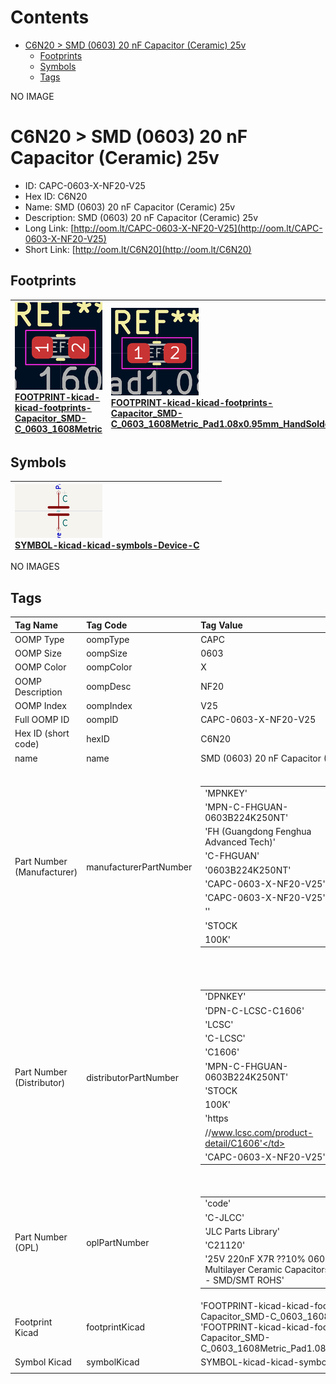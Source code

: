 



Contents
========

* [C6N20 > SMD (0603) 20 nF Capacitor (Ceramic) 25v](#c6n20--smd-0603-20-nf-capacitor-ceramic-25v)
	* [Footprints](#footprints)
	* [Symbols](#symbols)
	* [Tags](#tags)
  
NO IMAGE  
# C6N20 > SMD (0603) 20 nF Capacitor (Ceramic) 25v

- ID: CAPC-0603-X-NF20-V25
- Hex ID: C6N20
- Name: SMD (0603) 20 nF Capacitor (Ceramic) 25v
- Description: SMD (0603) 20 nF Capacitor (Ceramic) 25v
- Long Link: [http://oom.lt/CAPC-0603-X-NF20-V25](http://oom.lt/CAPC-0603-X-NF20-V25)
- Short Link: [http://oom.lt/C6N20](http://oom.lt/C6N20)

## Footprints
  

|[![](https://raw.githubusercontent.com/oomlout/oomlout_OOMP_eda_V2/main/FOOTPRINT/kicad/kicad-footprints/Capacitor_SMD/C_0603_1608Metric/image_140.png)<br>FOOTPRINT-kicad-kicad-footprints-Capacitor_SMD-C_0603_1608Metric](https://github.com/oomlout/oomlout_OOMP_eda_V2/tree/main/FOOTPRINT/kicad/kicad-footprints/Capacitor_SMD/C_0603_1608Metric/)|[![](https://raw.githubusercontent.com/oomlout/oomlout_OOMP_eda_V2/main/FOOTPRINT/kicad/kicad-footprints/Capacitor_SMD/C_0603_1608Metric_Pad1.08x0.95mm_HandSolder/image_140.png)<br>FOOTPRINT-kicad-kicad-footprints-Capacitor_SMD-C_0603_1608Metric_Pad1.08x0.95mm_HandSolder](https://github.com/oomlout/oomlout_OOMP_eda_V2/tree/main/FOOTPRINT/kicad/kicad-footprints/Capacitor_SMD/C_0603_1608Metric_Pad1.08x0.95mm_HandSolder/)||
| :--- | :--- | :--- |

## Symbols
  

|[![](https://raw.githubusercontent.com/oomlout/oomlout_OOMP_eda_V2/main/SYMBOL/kicad/kicad-symbols/Device/C/image_140.png)<br>SYMBOL-kicad-kicad-symbols-Device-C](https://github.com/oomlout/oomlout_OOMP_eda_V2/tree/main/SYMBOL/kicad/kicad-symbols/Device/C/)|||
| :--- | :--- | :--- |
  
NO IMAGES  
## Tags
  

|Tag Name|Tag Code|Tag Value|
| :--- | :--- | :--- |
|OOMP Type|oompType|CAPC|
|OOMP Size|oompSize|0603|
|OOMP Color|oompColor|X|
|OOMP Description|oompDesc|NF20|
|OOMP Index|oompIndex|V25|
|Full OOMP ID|oompID|CAPC-0603-X-NF20-V25|
|Hex ID (short code)|hexID|C6N20|
|name|name|SMD (0603) 20 nF Capacitor (Ceramic) 25v|
|Part Number (Manufacturer)|manufacturerPartNumber|<table><tr><td>'MPNKEY'</td></tr><tr><td> 'MPN-C-FHGUAN-0603B224K250NT'</td><td> 'MANUFACTURER'</td></tr><tr><td> 'FH (Guangdong Fenghua Advanced Tech)'</td><td> 'MANUCODE'</td></tr><tr><td> 'C-FHGUAN'</td><td> 'MPN'</td></tr><tr><td> '0603B224K250NT'</td><td> 'OOMPIDPARTIAL'</td></tr><tr><td> 'CAPC-0603-X-NF20-V25'</td><td> 'OOMPID'</td></tr><tr><td> 'CAPC-0603-X-NF20-V25'</td><td> 'LINK'</td></tr><tr><td> ''</td><td> 'tags'</td></tr><tr><td> 'STOCK</td></tr><tr><td>100K'</td></tr></table></td><td> <table><tr><td>'MPNKEY'</td></tr><tr><td> 'MPN-C-SAMSUN-CL10B224KA8NNNC'</td><td> 'MANUFACTURER'</td></tr><tr><td> 'Samsung Electro-Mechanics'</td><td> 'MANUCODE'</td></tr><tr><td> 'C-SAMSUN'</td><td> 'MPN'</td></tr><tr><td> 'CL10B224KA8NNNC'</td><td> 'OOMPIDPARTIAL'</td></tr><tr><td> 'CAPC-0603-X-NF20-V25'</td><td> 'OOMPID'</td></tr><tr><td> 'CAPC-0603-X-NF20-V25'</td><td> 'LINK'</td></tr><tr><td> ''</td><td> 'tags'</td></tr><tr><td> 'STOCK</td></tr><tr><td>100K'</td></tr></table></td><td> <table><tr><td>'MPNKEY'</td></tr><tr><td> 'MPN-C-MURATA-GRM188R71E224KA88D'</td><td> 'MANUFACTURER'</td></tr><tr><td> 'Murata Electronics'</td><td> 'MANUCODE'</td></tr><tr><td> 'C-MURATA'</td><td> 'MPN'</td></tr><tr><td> 'GRM188R71E224KA88D'</td><td> 'OOMPIDPARTIAL'</td></tr><tr><td> 'CAPC-0603-X-NF20-V25'</td><td> 'OOMPID'</td></tr><tr><td> 'CAPC-0603-X-NF20-V25'</td><td> 'LINK'</td></tr><tr><td> ''</td><td> 'tags'</td></tr><tr><td> 'STOCK</td></tr><tr><td>1K'</td></tr></table></td><td> <table><tr><td>'MPNKEY'</td></tr><tr><td> 'MPN-C-YAGEO-CC0603KRX7R8BB224'</td><td> 'MANUFACTURER'</td></tr><tr><td> 'YAGEO'</td><td> 'MANUCODE'</td></tr><tr><td> 'C-YAGEO'</td><td> 'MPN'</td></tr><tr><td> 'CC0603KRX7R8BB224'</td><td> 'OOMPIDPARTIAL'</td></tr><tr><td> 'CAPC-0603-X-NF20-V25'</td><td> 'OOMPID'</td></tr><tr><td> 'CAPC-0603-X-NF20-V25'</td><td> 'LINK'</td></tr><tr><td> ''</td><td> 'tags'</td></tr><tr><td> 'STOCK</td></tr><tr><td>1K'</td></tr></table></td><td> <table><tr><td>'MPNKEY'</td></tr><tr><td> 'MPN-C-YAGEO-CC0603KRX5R8BB224'</td><td> 'MANUFACTURER'</td></tr><tr><td> 'YAGEO'</td><td> 'MANUCODE'</td></tr><tr><td> 'C-YAGEO'</td><td> 'MPN'</td></tr><tr><td> 'CC0603KRX5R8BB224'</td><td> 'OOMPIDPARTIAL'</td></tr><tr><td> 'CAPC-0603-X-NF20-V25'</td><td> 'OOMPID'</td></tr><tr><td> 'CAPC-0603-X-NF20-V25'</td><td> 'LINK'</td></tr><tr><td> ''</td><td> 'tags'</td></tr><tr><td> </td></tr></table></td><td> <table><tr><td>'MPNKEY'</td></tr><tr><td> 'MPN-C-YAGEO-CC0603ZRY5V8BB224'</td><td> 'MANUFACTURER'</td></tr><tr><td> 'YAGEO'</td><td> 'MANUCODE'</td></tr><tr><td> 'C-YAGEO'</td><td> 'MPN'</td></tr><tr><td> 'CC0603ZRY5V8BB224'</td><td> 'OOMPIDPARTIAL'</td></tr><tr><td> 'CAPC-0603-X-NF20-V25'</td><td> 'OOMPID'</td></tr><tr><td> 'CAPC-0603-X-NF20-V25'</td><td> 'LINK'</td></tr><tr><td> ''</td><td> 'tags'</td></tr><tr><td> 'STOCK</td></tr><tr><td>1K'</td></tr></table></td><td> <table><tr><td>'MPNKEY'</td></tr><tr><td> 'MPN-C-SAMSUN-CL10F224ZA8NNNC'</td><td> 'MANUFACTURER'</td></tr><tr><td> 'Samsung Electro-Mechanics'</td><td> 'MANUCODE'</td></tr><tr><td> 'C-SAMSUN'</td><td> 'MPN'</td></tr><tr><td> 'CL10F224ZA8NNNC'</td><td> 'OOMPIDPARTIAL'</td></tr><tr><td> 'CAPC-0603-X-NF20-V25'</td><td> 'OOMPID'</td></tr><tr><td> 'CAPC-0603-X-NF20-V25'</td><td> 'LINK'</td></tr><tr><td> ''</td><td> 'tags'</td></tr><tr><td> 'STOCK</td></tr><tr><td>10K'</td></tr></table></td><td> <table><tr><td>'MPNKEY'</td></tr><tr><td> 'MPN-C-MURATA-GCM188R71E224KA55D'</td><td> 'MANUFACTURER'</td></tr><tr><td> 'Murata Electronics'</td><td> 'MANUCODE'</td></tr><tr><td> 'C-MURATA'</td><td> 'MPN'</td></tr><tr><td> 'GCM188R71E224KA55D'</td><td> 'OOMPIDPARTIAL'</td></tr><tr><td> 'CAPC-0603-X-NF20-V25'</td><td> 'OOMPID'</td></tr><tr><td> 'CAPC-0603-X-NF20-V25'</td><td> 'LINK'</td></tr><tr><td> ''</td><td> 'tags'</td></tr><tr><td> 'STOCK</td></tr><tr><td>1K'</td></tr></table></td><td> <table><tr><td>'MPNKEY'</td></tr><tr><td> 'MPN-C-FHGUAN-0603F224M250NT'</td><td> 'MANUFACTURER'</td></tr><tr><td> 'FH (Guangdong Fenghua Advanced Tech)'</td><td> 'MANUCODE'</td></tr><tr><td> 'C-FHGUAN'</td><td> 'MPN'</td></tr><tr><td> '0603F224M250NT'</td><td> 'OOMPIDPARTIAL'</td></tr><tr><td> 'CAPC-0603-X-NF20-V25'</td><td> 'OOMPID'</td></tr><tr><td> 'CAPC-0603-X-NF20-V25'</td><td> 'LINK'</td></tr><tr><td> ''</td><td> 'tags'</td></tr><tr><td> </td></tr></table></td><td> <table><tr><td>'MPNKEY'</td></tr><tr><td> 'MPN-C-MURATA-GRM188R61E224KA88D'</td><td> 'MANUFACTURER'</td></tr><tr><td> 'Murata Electronics'</td><td> 'MANUCODE'</td></tr><tr><td> 'C-MURATA'</td><td> 'MPN'</td></tr><tr><td> 'GRM188R61E224KA88D'</td><td> 'OOMPIDPARTIAL'</td></tr><tr><td> 'CAPC-0603-X-NF20-V25'</td><td> 'OOMPID'</td></tr><tr><td> 'CAPC-0603-X-NF20-V25'</td><td> 'LINK'</td></tr><tr><td> ''</td><td> 'tags'</td></tr><tr><td> </td></tr></table></td><td> <table><tr><td>'MPNKEY'</td></tr><tr><td> 'MPN-C-TDK-CGA3E1X7R1E224M080AC'</td><td> 'MANUFACTURER'</td></tr><tr><td> 'TDK'</td><td> 'MANUCODE'</td></tr><tr><td> 'C-TDK'</td><td> 'MPN'</td></tr><tr><td> 'CGA3E1X7R1E224M080AC'</td><td> 'OOMPIDPARTIAL'</td></tr><tr><td> 'CAPC-0603-X-NF20-V25'</td><td> 'OOMPID'</td></tr><tr><td> 'CAPC-0603-X-NF20-V25'</td><td> 'LINK'</td></tr><tr><td> ''</td><td> 'tags'</td></tr><tr><td> </td></tr></table></td><td> <table><tr><td>'MPNKEY'</td></tr><tr><td> 'MPN-C-WALSIN-0603B124K250CT'</td><td> 'MANUFACTURER'</td></tr><tr><td> 'Walsin Tech Corp'</td><td> 'MANUCODE'</td></tr><tr><td> 'C-WALSIN'</td><td> 'MPN'</td></tr><tr><td> '0603B124K250CT'</td><td> 'OOMPIDPARTIAL'</td></tr><tr><td> 'CAPC-0603-X-NF20-V25'</td><td> 'OOMPID'</td></tr><tr><td> 'CAPC-0603-X-NF20-V25'</td><td> 'LINK'</td></tr><tr><td> ''</td><td> 'tags'</td></tr><tr><td> </td></tr></table></td><td> <table><tr><td>'MPNKEY'</td></tr><tr><td> 'MPN-C-SAMSUN-CL10A224KA8NNNC'</td><td> 'MANUFACTURER'</td></tr><tr><td> 'Samsung Electro-Mechanics'</td><td> 'MANUCODE'</td></tr><tr><td> 'C-SAMSUN'</td><td> 'MPN'</td></tr><tr><td> 'CL10A224KA8NNNC'</td><td> 'OOMPIDPARTIAL'</td></tr><tr><td> 'CAPC-0603-X-NF20-V25'</td><td> 'OOMPID'</td></tr><tr><td> 'CAPC-0603-X-NF20-V25'</td><td> 'LINK'</td></tr><tr><td> ''</td><td> 'tags'</td></tr><tr><td> 'STOCK</td></tr><tr><td>1K'</td></tr></table></td><td> <table><tr><td>'MPNKEY'</td></tr><tr><td> 'MPN-C-YAGEO-CC0603KRX7R8BB124'</td><td> 'MANUFACTURER'</td></tr><tr><td> 'YAGEO'</td><td> 'MANUCODE'</td></tr><tr><td> 'C-YAGEO'</td><td> 'MPN'</td></tr><tr><td> 'CC0603KRX7R8BB124'</td><td> 'OOMPIDPARTIAL'</td></tr><tr><td> 'CAPC-0603-X-NF20-V25'</td><td> 'OOMPID'</td></tr><tr><td> 'CAPC-0603-X-NF20-V25'</td><td> 'LINK'</td></tr><tr><td> ''</td><td> 'tags'</td></tr><tr><td> 'STOCK</td></tr><tr><td>1K'</td></tr></table></td><td> <table><tr><td>'MPNKEY'</td></tr><tr><td> 'MPN-C-WALSIN-0603B224K250CT'</td><td> 'MANUFACTURER'</td></tr><tr><td> 'Walsin Tech Corp'</td><td> 'MANUCODE'</td></tr><tr><td> 'C-WALSIN'</td><td> 'MPN'</td></tr><tr><td> '0603B224K250CT'</td><td> 'OOMPIDPARTIAL'</td></tr><tr><td> 'CAPC-0603-X-NF20-V25'</td><td> 'OOMPID'</td></tr><tr><td> 'CAPC-0603-X-NF20-V25'</td><td> 'LINK'</td></tr><tr><td> ''</td><td> 'tags'</td></tr><tr><td> 'STOCK</td></tr><tr><td>1K'</td></tr></table></td><td> <table><tr><td>'MPNKEY'</td></tr><tr><td> 'MPN-C-TDK-CGA3E1X7R1E224KT0Y0N'</td><td> 'MANUFACTURER'</td></tr><tr><td> 'TDK'</td><td> 'MANUCODE'</td></tr><tr><td> 'C-TDK'</td><td> 'MPN'</td></tr><tr><td> 'CGA3E1X7R1E224KT0Y0N'</td><td> 'OOMPIDPARTIAL'</td></tr><tr><td> 'CAPC-0603-X-NF20-V25'</td><td> 'OOMPID'</td></tr><tr><td> 'CAPC-0603-X-NF20-V25'</td><td> 'LINK'</td></tr><tr><td> ''</td><td> 'tags'</td></tr><tr><td> </td></tr></table></td><td> <table><tr><td>'MPNKEY'</td></tr><tr><td> 'MPN-C-PSAPRO-FN18X224K250PBG'</td><td> 'MANUFACTURER'</td></tr><tr><td> 'PSA(Prosperity Dielectrics)'</td><td> 'MANUCODE'</td></tr><tr><td> 'C-PSAPRO'</td><td> 'MPN'</td></tr><tr><td> 'FN18X224K250PBG'</td><td> 'OOMPIDPARTIAL'</td></tr><tr><td> 'CAPC-0603-X-NF20-V25'</td><td> 'OOMPID'</td></tr><tr><td> 'CAPC-0603-X-NF20-V25'</td><td> 'LINK'</td></tr><tr><td> ''</td><td> 'tags'</td></tr><tr><td> </td></tr></table></td><td> <table><tr><td>'MPNKEY'</td></tr><tr><td> 'MPN-C-KYOCER-06033D224KAT2A'</td><td> 'MANUFACTURER'</td></tr><tr><td> 'Kyocera AVX'</td><td> 'MANUCODE'</td></tr><tr><td> 'C-KYOCER'</td><td> 'MPN'</td></tr><tr><td> '06033D224KAT2A'</td><td> 'OOMPIDPARTIAL'</td></tr><tr><td> 'CAPC-0603-X-NF20-V25'</td><td> 'OOMPID'</td></tr><tr><td> 'CAPC-0603-X-NF20-V25'</td><td> 'LINK'</td></tr><tr><td> ''</td><td> 'tags'</td></tr><tr><td> </td></tr></table></td><td> <table><tr><td>'MPNKEY'</td></tr><tr><td> 'MPN-C-WALSIN-0603F224Z250CT'</td><td> 'MANUFACTURER'</td></tr><tr><td> 'Walsin Tech Corp'</td><td> 'MANUCODE'</td></tr><tr><td> 'C-WALSIN'</td><td> 'MPN'</td></tr><tr><td> '0603F224Z250CT'</td><td> 'OOMPIDPARTIAL'</td></tr><tr><td> 'CAPC-0603-X-NF20-V25'</td><td> 'OOMPID'</td></tr><tr><td> 'CAPC-0603-X-NF20-V25'</td><td> 'LINK'</td></tr><tr><td> ''</td><td> 'tags'</td></tr><tr><td> 'STOCK</td></tr><tr><td>10K'</td></tr></table></td><td> <table><tr><td>'MPNKEY'</td></tr><tr><td> 'MPN-C-WALSIN-0603X224K250CT'</td><td> 'MANUFACTURER'</td></tr><tr><td> 'Walsin Tech Corp'</td><td> 'MANUCODE'</td></tr><tr><td> 'C-WALSIN'</td><td> 'MPN'</td></tr><tr><td> '0603X224K250CT'</td><td> 'OOMPIDPARTIAL'</td></tr><tr><td> 'CAPC-0603-X-NF20-V25'</td><td> 'OOMPID'</td></tr><tr><td> 'CAPC-0603-X-NF20-V25'</td><td> 'LINK'</td></tr><tr><td> ''</td><td> 'tags'</td></tr><tr><td> </td></tr></table></td><td> <table><tr><td>'MPNKEY'</td></tr><tr><td> 'MPN-C-MURATA-GCJ188R71E224KA12D'</td><td> 'MANUFACTURER'</td></tr><tr><td> 'Murata Electronics'</td><td> 'MANUCODE'</td></tr><tr><td> 'C-MURATA'</td><td> 'MPN'</td></tr><tr><td> 'GCJ188R71E224KA12D'</td><td> 'OOMPIDPARTIAL'</td></tr><tr><td> 'CAPC-0603-X-NF20-V25'</td><td> 'OOMPID'</td></tr><tr><td> 'CAPC-0603-X-NF20-V25'</td><td> 'LINK'</td></tr><tr><td> ''</td><td> 'tags'</td></tr><tr><td> </td></tr></table></td><td> <table><tr><td>'MPNKEY'</td></tr><tr><td> 'MPN-C-TDK-C1608X7R1E224KT000N'</td><td> 'MANUFACTURER'</td></tr><tr><td> 'TDK'</td><td> 'MANUCODE'</td></tr><tr><td> 'C-TDK'</td><td> 'MPN'</td></tr><tr><td> 'C1608X7R1E224KT000N'</td><td> 'OOMPIDPARTIAL'</td></tr><tr><td> 'CAPC-0603-X-NF20-V25'</td><td> 'OOMPID'</td></tr><tr><td> 'CAPC-0603-X-NF20-V25'</td><td> 'LINK'</td></tr><tr><td> ''</td><td> 'tags'</td></tr><tr><td> </td></tr></table></td><td> <table><tr><td>'MPNKEY'</td></tr><tr><td> 'MPN-C-TAIYOY-TMK107B7224KAHT'</td><td> 'MANUFACTURER'</td></tr><tr><td> 'Taiyo Yuden'</td><td> 'MANUCODE'</td></tr><tr><td> 'C-TAIYOY'</td><td> 'MPN'</td></tr><tr><td> 'TMK107B7224KAHT'</td><td> 'OOMPIDPARTIAL'</td></tr><tr><td> 'CAPC-0603-X-NF20-V25'</td><td> 'OOMPID'</td></tr><tr><td> 'CAPC-0603-X-NF20-V25'</td><td> 'LINK'</td></tr><tr><td> ''</td><td> 'tags'</td></tr><tr><td> </td></tr></table></td><td> <table><tr><td>'MPNKEY'</td></tr><tr><td> 'MPN-C-TAIYOY-TMK107BJ224KA-T'</td><td> 'MANUFACTURER'</td></tr><tr><td> 'Taiyo Yuden'</td><td> 'MANUCODE'</td></tr><tr><td> 'C-TAIYOY'</td><td> 'MPN'</td></tr><tr><td> 'TMK107BJ224KA-T'</td><td> 'OOMPIDPARTIAL'</td></tr><tr><td> 'CAPC-0603-X-NF20-V25'</td><td> 'OOMPID'</td></tr><tr><td> 'CAPC-0603-X-NF20-V25'</td><td> 'LINK'</td></tr><tr><td> ''</td><td> 'tags'</td></tr><tr><td> </td></tr></table></td><td> <table><tr><td>'MPNKEY'</td></tr><tr><td> 'MPN-C-MURATA-GRM188B31E224KA87D'</td><td> 'MANUFACTURER'</td></tr><tr><td> 'Murata Electronics'</td><td> 'MANUCODE'</td></tr><tr><td> 'C-MURATA'</td><td> 'MPN'</td></tr><tr><td> 'GRM188B31E224KA87D'</td><td> 'OOMPIDPARTIAL'</td></tr><tr><td> 'CAPC-0603-X-NF20-V25'</td><td> 'OOMPID'</td></tr><tr><td> 'CAPC-0603-X-NF20-V25'</td><td> 'LINK'</td></tr><tr><td> ''</td><td> 'tags'</td></tr><tr><td> </td></tr></table></td><td> <table><tr><td>'MPNKEY'</td></tr><tr><td> 'MPN-C-MURATA-GRM188R11E224KA88D'</td><td> 'MANUFACTURER'</td></tr><tr><td> 'Murata Electronics'</td><td> 'MANUCODE'</td></tr><tr><td> 'C-MURATA'</td><td> 'MPN'</td></tr><tr><td> 'GRM188R11E224KA88D'</td><td> 'OOMPIDPARTIAL'</td></tr><tr><td> 'CAPC-0603-X-NF20-V25'</td><td> 'OOMPID'</td></tr><tr><td> 'CAPC-0603-X-NF20-V25'</td><td> 'LINK'</td></tr><tr><td> ''</td><td> 'tags'</td></tr><tr><td> </td></tr></table></td><td> <table><tr><td>'MPNKEY'</td></tr><tr><td> 'MPN-C-SAMSUN-CL10B224KA8VPNC'</td><td> 'MANUFACTURER'</td></tr><tr><td> 'Samsung Electro-Mechanics'</td><td> 'MANUCODE'</td></tr><tr><td> 'C-SAMSUN'</td><td> 'MPN'</td></tr><tr><td> 'CL10B224KA8VPNC'</td><td> 'OOMPIDPARTIAL'</td></tr><tr><td> 'CAPC-0603-X-NF20-V25'</td><td> 'OOMPID'</td></tr><tr><td> 'CAPC-0603-X-NF20-V25'</td><td> 'LINK'</td></tr><tr><td> ''</td><td> 'tags'</td></tr><tr><td> 'STOCK</td></tr><tr><td>1K'</td></tr></table></td><td> <table><tr><td>'MPNKEY'</td></tr><tr><td> 'MPN-C-YAGEO-CC0603JRX7R8BB224'</td><td> 'MANUFACTURER'</td></tr><tr><td> 'YAGEO'</td><td> 'MANUCODE'</td></tr><tr><td> 'C-YAGEO'</td><td> 'MPN'</td></tr><tr><td> 'CC0603JRX7R8BB224'</td><td> 'OOMPIDPARTIAL'</td></tr><tr><td> 'CAPC-0603-X-NF20-V25'</td><td> 'OOMPID'</td></tr><tr><td> 'CAPC-0603-X-NF20-V25'</td><td> 'LINK'</td></tr><tr><td> ''</td><td> 'tags'</td></tr><tr><td> </td></tr></table></td><td> <table><tr><td>'MPNKEY'</td></tr><tr><td> 'MPN-C-KYOCER-06033C224KAT2A'</td><td> 'MANUFACTURER'</td></tr><tr><td> 'Kyocera AVX'</td><td> 'MANUCODE'</td></tr><tr><td> 'C-KYOCER'</td><td> 'MPN'</td></tr><tr><td> '06033C224KAT2A'</td><td> 'OOMPIDPARTIAL'</td></tr><tr><td> 'CAPC-0603-X-NF20-V25'</td><td> 'OOMPID'</td></tr><tr><td> 'CAPC-0603-X-NF20-V25'</td><td> 'LINK'</td></tr><tr><td> ''</td><td> 'tags'</td></tr><tr><td> </td></tr></table></td><td> <table><tr><td>'MPNKEY'</td></tr><tr><td> 'MPN-C-TDK-C1608X5R1E224KT000N'</td><td> 'MANUFACTURER'</td></tr><tr><td> 'TDK'</td><td> 'MANUCODE'</td></tr><tr><td> 'C-TDK'</td><td> 'MPN'</td></tr><tr><td> 'C1608X5R1E224KT000N'</td><td> 'OOMPIDPARTIAL'</td></tr><tr><td> 'CAPC-0603-X-NF20-V25'</td><td> 'OOMPID'</td></tr><tr><td> 'CAPC-0603-X-NF20-V25'</td><td> 'LINK'</td></tr><tr><td> ''</td><td> 'tags'</td></tr><tr><td> </td></tr></table></td><td> <table><tr><td>'MPNKEY'</td></tr><tr><td> 'MPN-C-CCTC-TCC0603X5R224M250CT'</td><td> 'MANUFACTURER'</td></tr><tr><td> 'CCTC'</td><td> 'MANUCODE'</td></tr><tr><td> 'C-CCTC'</td><td> 'MPN'</td></tr><tr><td> 'TCC0603X5R224M250CT'</td><td> 'OOMPIDPARTIAL'</td></tr><tr><td> 'CAPC-0603-X-NF20-V25'</td><td> 'OOMPID'</td></tr><tr><td> 'CAPC-0603-X-NF20-V25'</td><td> 'LINK'</td></tr><tr><td> ''</td><td> 'tags'</td></tr><tr><td> 'STOCK</td></tr><tr><td>1K'</td></tr></table></td><td> <table><tr><td>'MPNKEY'</td></tr><tr><td> 'MPN-C-YAGEO-AC0603KRX7R8BB224'</td><td> 'MANUFACTURER'</td></tr><tr><td> 'YAGEO'</td><td> 'MANUCODE'</td></tr><tr><td> 'C-YAGEO'</td><td> 'MPN'</td></tr><tr><td> 'AC0603KRX7R8BB224'</td><td> 'OOMPIDPARTIAL'</td></tr><tr><td> 'CAPC-0603-X-NF20-V25'</td><td> 'OOMPID'</td></tr><tr><td> 'CAPC-0603-X-NF20-V25'</td><td> 'LINK'</td></tr><tr><td> ''</td><td> 'tags'</td></tr><tr><td> 'STOCK</td></tr><tr><td>1K'</td></tr></table></td><td> <table><tr><td>'MPNKEY'</td></tr><tr><td> 'MPN-C-SAMSUN-CL10A224KA8NNWC'</td><td> 'MANUFACTURER'</td></tr><tr><td> 'Samsung Electro-Mechanics'</td><td> 'MANUCODE'</td></tr><tr><td> 'C-SAMSUN'</td><td> 'MPN'</td></tr><tr><td> 'CL10A224KA8NNWC'</td><td> 'OOMPIDPARTIAL'</td></tr><tr><td> 'CAPC-0603-X-NF20-V25'</td><td> 'OOMPID'</td></tr><tr><td> 'CAPC-0603-X-NF20-V25'</td><td> 'LINK'</td></tr><tr><td> ''</td><td> 'tags'</td></tr><tr><td> </td></tr></table></td><td> <table><tr><td>'MPNKEY'</td></tr><tr><td> 'MPN-C-MURATA-GCM188L81E224KA64D'</td><td> 'MANUFACTURER'</td></tr><tr><td> 'Murata Electronics'</td><td> 'MANUCODE'</td></tr><tr><td> 'C-MURATA'</td><td> 'MPN'</td></tr><tr><td> 'GCM188L81E224KA64D'</td><td> 'OOMPIDPARTIAL'</td></tr><tr><td> 'CAPC-0603-X-NF20-V25'</td><td> 'OOMPID'</td></tr><tr><td> 'CAPC-0603-X-NF20-V25'</td><td> 'LINK'</td></tr><tr><td> ''</td><td> 'tags'</td></tr><tr><td> </td></tr></table></td><td> <table><tr><td>'MPNKEY'</td></tr><tr><td> 'MPN-C-YAGEO-CC0603KPX7R8BB224'</td><td> 'MANUFACTURER'</td></tr><tr><td> 'YAGEO'</td><td> 'MANUCODE'</td></tr><tr><td> 'C-YAGEO'</td><td> 'MPN'</td></tr><tr><td> 'CC0603KPX7R8BB224'</td><td> 'OOMPIDPARTIAL'</td></tr><tr><td> 'CAPC-0603-X-NF20-V25'</td><td> 'OOMPID'</td></tr><tr><td> 'CAPC-0603-X-NF20-V25'</td><td> 'LINK'</td></tr><tr><td> ''</td><td> 'tags'</td></tr><tr><td> </td></tr></table></td><td> <table><tr><td>'MPNKEY'</td></tr><tr><td> 'MPN-C-KEMET-C0603T224K3RCLTU'</td><td> 'MANUFACTURER'</td></tr><tr><td> 'KEMET'</td><td> 'MANUCODE'</td></tr><tr><td> 'C-KEMET'</td><td> 'MPN'</td></tr><tr><td> 'C0603T224K3RCLTU'</td><td> 'OOMPIDPARTIAL'</td></tr><tr><td> 'CAPC-0603-X-NF20-V25'</td><td> 'OOMPID'</td></tr><tr><td> 'CAPC-0603-X-NF20-V25'</td><td> 'LINK'</td></tr><tr><td> ''</td><td> 'tags'</td></tr><tr><td> </td></tr></table>|
|Part Number (Distributor)|distributorPartNumber|<table><tr><td>'DPNKEY'</td></tr><tr><td> 'DPN-C-LCSC-C1606'</td><td> 'DISTRIBUTOR'</td></tr><tr><td> 'LCSC'</td><td> 'DISTRCODE'</td></tr><tr><td> 'C-LCSC'</td><td> 'DPN'</td></tr><tr><td> 'C1606'</td><td> 'MPN'</td></tr><tr><td> 'MPN-C-FHGUAN-0603B224K250NT'</td><td> 'TAGS'</td></tr><tr><td> 'STOCK</td></tr><tr><td>100K'</td><td> 'LINK'</td></tr><tr><td> 'https</td></tr><tr><td>//www.lcsc.com/product-detail/C1606'</td><td> 'OOMPID'</td></tr><tr><td> 'CAPC-0603-X-NF20-V25'</td></tr></table></td><td> <table><tr><td>'DPNKEY'</td></tr><tr><td> 'DPN-C-LCSC-C21120'</td><td> 'DISTRIBUTOR'</td></tr><tr><td> 'LCSC'</td><td> 'DISTRCODE'</td></tr><tr><td> 'C-LCSC'</td><td> 'DPN'</td></tr><tr><td> 'C21120'</td><td> 'MPN'</td></tr><tr><td> 'MPN-C-SAMSUN-CL10B224KA8NNNC'</td><td> 'TAGS'</td></tr><tr><td> 'STOCK</td></tr><tr><td>100K'</td><td> 'LINK'</td></tr><tr><td> 'https</td></tr><tr><td>//www.lcsc.com/product-detail/C21120'</td><td> 'OOMPID'</td></tr><tr><td> 'CAPC-0603-X-NF20-V25'</td></tr></table></td><td> <table><tr><td>'DPNKEY'</td></tr><tr><td> 'DPN-C-LCSC-C77051'</td><td> 'DISTRIBUTOR'</td></tr><tr><td> 'LCSC'</td><td> 'DISTRCODE'</td></tr><tr><td> 'C-LCSC'</td><td> 'DPN'</td></tr><tr><td> 'C77051'</td><td> 'MPN'</td></tr><tr><td> 'MPN-C-MURATA-GRM188R71E224KA88D'</td><td> 'TAGS'</td></tr><tr><td> 'STOCK</td></tr><tr><td>1K'</td><td> 'LINK'</td></tr><tr><td> 'https</td></tr><tr><td>//www.lcsc.com/product-detail/C77051'</td><td> 'OOMPID'</td></tr><tr><td> 'CAPC-0603-X-NF20-V25'</td></tr></table></td><td> <table><tr><td>'DPNKEY'</td></tr><tr><td> 'DPN-C-LCSC-C106857'</td><td> 'DISTRIBUTOR'</td></tr><tr><td> 'LCSC'</td><td> 'DISTRCODE'</td></tr><tr><td> 'C-LCSC'</td><td> 'DPN'</td></tr><tr><td> 'C106857'</td><td> 'MPN'</td></tr><tr><td> 'MPN-C-YAGEO-CC0603KRX7R8BB224'</td><td> 'TAGS'</td></tr><tr><td> 'STOCK</td></tr><tr><td>1K'</td><td> 'LINK'</td></tr><tr><td> 'https</td></tr><tr><td>//www.lcsc.com/product-detail/C106857'</td><td> 'OOMPID'</td></tr><tr><td> 'CAPC-0603-X-NF20-V25'</td></tr></table></td><td> <table><tr><td>'DPNKEY'</td></tr><tr><td> 'DPN-C-LCSC-C113802'</td><td> 'DISTRIBUTOR'</td></tr><tr><td> 'LCSC'</td><td> 'DISTRCODE'</td></tr><tr><td> 'C-LCSC'</td><td> 'DPN'</td></tr><tr><td> 'C113802'</td><td> 'MPN'</td></tr><tr><td> 'MPN-C-YAGEO-CC0603KRX5R8BB224'</td><td> 'TAGS'</td></tr><tr><td> </td><td> 'LINK'</td></tr><tr><td> 'https</td></tr><tr><td>//www.lcsc.com/product-detail/C113802'</td><td> 'OOMPID'</td></tr><tr><td> 'CAPC-0603-X-NF20-V25'</td></tr></table></td><td> <table><tr><td>'DPNKEY'</td></tr><tr><td> 'DPN-C-LCSC-C113814'</td><td> 'DISTRIBUTOR'</td></tr><tr><td> 'LCSC'</td><td> 'DISTRCODE'</td></tr><tr><td> 'C-LCSC'</td><td> 'DPN'</td></tr><tr><td> 'C113814'</td><td> 'MPN'</td></tr><tr><td> 'MPN-C-YAGEO-CC0603ZRY5V8BB224'</td><td> 'TAGS'</td></tr><tr><td> 'STOCK</td></tr><tr><td>1K'</td><td> 'LINK'</td></tr><tr><td> 'https</td></tr><tr><td>//www.lcsc.com/product-detail/C113814'</td><td> 'OOMPID'</td></tr><tr><td> 'CAPC-0603-X-NF20-V25'</td></tr></table></td><td> <table><tr><td>'DPNKEY'</td></tr><tr><td> 'DPN-C-LCSC-C161186'</td><td> 'DISTRIBUTOR'</td></tr><tr><td> 'LCSC'</td><td> 'DISTRCODE'</td></tr><tr><td> 'C-LCSC'</td><td> 'DPN'</td></tr><tr><td> 'C161186'</td><td> 'MPN'</td></tr><tr><td> 'MPN-C-SAMSUN-CL10F224ZA8NNNC'</td><td> 'TAGS'</td></tr><tr><td> 'STOCK</td></tr><tr><td>10K'</td><td> 'LINK'</td></tr><tr><td> 'https</td></tr><tr><td>//www.lcsc.com/product-detail/C161186'</td><td> 'OOMPID'</td></tr><tr><td> 'CAPC-0603-X-NF20-V25'</td></tr></table></td><td> <table><tr><td>'DPNKEY'</td></tr><tr><td> 'DPN-C-LCSC-C161217'</td><td> 'DISTRIBUTOR'</td></tr><tr><td> 'LCSC'</td><td> 'DISTRCODE'</td></tr><tr><td> 'C-LCSC'</td><td> 'DPN'</td></tr><tr><td> 'C161217'</td><td> 'MPN'</td></tr><tr><td> 'MPN-C-MURATA-GCM188R71E224KA55D'</td><td> 'TAGS'</td></tr><tr><td> 'STOCK</td></tr><tr><td>1K'</td><td> 'LINK'</td></tr><tr><td> 'https</td></tr><tr><td>//www.lcsc.com/product-detail/C161217'</td><td> 'OOMPID'</td></tr><tr><td> 'CAPC-0603-X-NF20-V25'</td></tr></table></td><td> <table><tr><td>'DPNKEY'</td></tr><tr><td> 'DPN-C-LCSC-C163695'</td><td> 'DISTRIBUTOR'</td></tr><tr><td> 'LCSC'</td><td> 'DISTRCODE'</td></tr><tr><td> 'C-LCSC'</td><td> 'DPN'</td></tr><tr><td> 'C163695'</td><td> 'MPN'</td></tr><tr><td> 'MPN-C-FHGUAN-0603F224M250NT'</td><td> 'TAGS'</td></tr><tr><td> </td><td> 'LINK'</td></tr><tr><td> 'https</td></tr><tr><td>//www.lcsc.com/product-detail/C163695'</td><td> 'OOMPID'</td></tr><tr><td> 'CAPC-0603-X-NF20-V25'</td></tr></table></td><td> <table><tr><td>'DPNKEY'</td></tr><tr><td> 'DPN-C-LCSC-C185544'</td><td> 'DISTRIBUTOR'</td></tr><tr><td> 'LCSC'</td><td> 'DISTRCODE'</td></tr><tr><td> 'C-LCSC'</td><td> 'DPN'</td></tr><tr><td> 'C185544'</td><td> 'MPN'</td></tr><tr><td> 'MPN-C-MURATA-GRM188R61E224KA88D'</td><td> 'TAGS'</td></tr><tr><td> </td><td> 'LINK'</td></tr><tr><td> 'https</td></tr><tr><td>//www.lcsc.com/product-detail/C185544'</td><td> 'OOMPID'</td></tr><tr><td> 'CAPC-0603-X-NF20-V25'</td></tr></table></td><td> <table><tr><td>'DPNKEY'</td></tr><tr><td> 'DPN-C-LCSC-C194118'</td><td> 'DISTRIBUTOR'</td></tr><tr><td> 'LCSC'</td><td> 'DISTRCODE'</td></tr><tr><td> 'C-LCSC'</td><td> 'DPN'</td></tr><tr><td> 'C194118'</td><td> 'MPN'</td></tr><tr><td> 'MPN-C-TDK-CGA3E1X7R1E224M080AC'</td><td> 'TAGS'</td></tr><tr><td> </td><td> 'LINK'</td></tr><tr><td> 'https</td></tr><tr><td>//www.lcsc.com/product-detail/C194118'</td><td> 'OOMPID'</td></tr><tr><td> 'CAPC-0603-X-NF20-V25'</td></tr></table></td><td> <table><tr><td>'DPNKEY'</td></tr><tr><td> 'DPN-C-LCSC-C237177'</td><td> 'DISTRIBUTOR'</td></tr><tr><td> 'LCSC'</td><td> 'DISTRCODE'</td></tr><tr><td> 'C-LCSC'</td><td> 'DPN'</td></tr><tr><td> 'C237177'</td><td> 'MPN'</td></tr><tr><td> 'MPN-C-WALSIN-0603B124K250CT'</td><td> 'TAGS'</td></tr><tr><td> </td><td> 'LINK'</td></tr><tr><td> 'https</td></tr><tr><td>//www.lcsc.com/product-detail/C237177'</td><td> 'OOMPID'</td></tr><tr><td> 'CAPC-0603-X-NF20-V25'</td></tr></table></td><td> <table><tr><td>'DPNKEY'</td></tr><tr><td> 'DPN-C-LCSC-C318657'</td><td> 'DISTRIBUTOR'</td></tr><tr><td> 'LCSC'</td><td> 'DISTRCODE'</td></tr><tr><td> 'C-LCSC'</td><td> 'DPN'</td></tr><tr><td> 'C318657'</td><td> 'MPN'</td></tr><tr><td> 'MPN-C-SAMSUN-CL10A224KA8NNNC'</td><td> 'TAGS'</td></tr><tr><td> 'STOCK</td></tr><tr><td>1K'</td><td> 'LINK'</td></tr><tr><td> 'https</td></tr><tr><td>//www.lcsc.com/product-detail/C318657'</td><td> 'OOMPID'</td></tr><tr><td> 'CAPC-0603-X-NF20-V25'</td></tr></table></td><td> <table><tr><td>'DPNKEY'</td></tr><tr><td> 'DPN-C-LCSC-C327094'</td><td> 'DISTRIBUTOR'</td></tr><tr><td> 'LCSC'</td><td> 'DISTRCODE'</td></tr><tr><td> 'C-LCSC'</td><td> 'DPN'</td></tr><tr><td> 'C327094'</td><td> 'MPN'</td></tr><tr><td> 'MPN-C-YAGEO-CC0603KRX7R8BB124'</td><td> 'TAGS'</td></tr><tr><td> 'STOCK</td></tr><tr><td>1K'</td><td> 'LINK'</td></tr><tr><td> 'https</td></tr><tr><td>//www.lcsc.com/product-detail/C327094'</td><td> 'OOMPID'</td></tr><tr><td> 'CAPC-0603-X-NF20-V25'</td></tr></table></td><td> <table><tr><td>'DPNKEY'</td></tr><tr><td> 'DPN-C-LCSC-C335532'</td><td> 'DISTRIBUTOR'</td></tr><tr><td> 'LCSC'</td><td> 'DISTRCODE'</td></tr><tr><td> 'C-LCSC'</td><td> 'DPN'</td></tr><tr><td> 'C335532'</td><td> 'MPN'</td></tr><tr><td> 'MPN-C-WALSIN-0603B224K250CT'</td><td> 'TAGS'</td></tr><tr><td> 'STOCK</td></tr><tr><td>1K'</td><td> 'LINK'</td></tr><tr><td> 'https</td></tr><tr><td>//www.lcsc.com/product-detail/C335532'</td><td> 'OOMPID'</td></tr><tr><td> 'CAPC-0603-X-NF20-V25'</td></tr></table></td><td> <table><tr><td>'DPNKEY'</td></tr><tr><td> 'DPN-C-LCSC-C343001'</td><td> 'DISTRIBUTOR'</td></tr><tr><td> 'LCSC'</td><td> 'DISTRCODE'</td></tr><tr><td> 'C-LCSC'</td><td> 'DPN'</td></tr><tr><td> 'C343001'</td><td> 'MPN'</td></tr><tr><td> 'MPN-C-TDK-CGA3E1X7R1E224KT0Y0N'</td><td> 'TAGS'</td></tr><tr><td> </td><td> 'LINK'</td></tr><tr><td> 'https</td></tr><tr><td>//www.lcsc.com/product-detail/C343001'</td><td> 'OOMPID'</td></tr><tr><td> 'CAPC-0603-X-NF20-V25'</td></tr></table></td><td> <table><tr><td>'DPNKEY'</td></tr><tr><td> 'DPN-C-LCSC-C363557'</td><td> 'DISTRIBUTOR'</td></tr><tr><td> 'LCSC'</td><td> 'DISTRCODE'</td></tr><tr><td> 'C-LCSC'</td><td> 'DPN'</td></tr><tr><td> 'C363557'</td><td> 'MPN'</td></tr><tr><td> 'MPN-C-PSAPRO-FN18X224K250PBG'</td><td> 'TAGS'</td></tr><tr><td> </td><td> 'LINK'</td></tr><tr><td> 'https</td></tr><tr><td>//www.lcsc.com/product-detail/C363557'</td><td> 'OOMPID'</td></tr><tr><td> 'CAPC-0603-X-NF20-V25'</td></tr></table></td><td> <table><tr><td>'DPNKEY'</td></tr><tr><td> 'DPN-C-LCSC-C382066'</td><td> 'DISTRIBUTOR'</td></tr><tr><td> 'LCSC'</td><td> 'DISTRCODE'</td></tr><tr><td> 'C-LCSC'</td><td> 'DPN'</td></tr><tr><td> 'C382066'</td><td> 'MPN'</td></tr><tr><td> 'MPN-C-KYOCER-06033D224KAT2A'</td><td> 'TAGS'</td></tr><tr><td> </td><td> 'LINK'</td></tr><tr><td> 'https</td></tr><tr><td>//www.lcsc.com/product-detail/C382066'</td><td> 'OOMPID'</td></tr><tr><td> 'CAPC-0603-X-NF20-V25'</td></tr></table></td><td> <table><tr><td>'DPNKEY'</td></tr><tr><td> 'DPN-C-LCSC-C387987'</td><td> 'DISTRIBUTOR'</td></tr><tr><td> 'LCSC'</td><td> 'DISTRCODE'</td></tr><tr><td> 'C-LCSC'</td><td> 'DPN'</td></tr><tr><td> 'C387987'</td><td> 'MPN'</td></tr><tr><td> 'MPN-C-WALSIN-0603F224Z250CT'</td><td> 'TAGS'</td></tr><tr><td> 'STOCK</td></tr><tr><td>10K'</td><td> 'LINK'</td></tr><tr><td> 'https</td></tr><tr><td>//www.lcsc.com/product-detail/C387987'</td><td> 'OOMPID'</td></tr><tr><td> 'CAPC-0603-X-NF20-V25'</td></tr></table></td><td> <table><tr><td>'DPNKEY'</td></tr><tr><td> 'DPN-C-LCSC-C388024'</td><td> 'DISTRIBUTOR'</td></tr><tr><td> 'LCSC'</td><td> 'DISTRCODE'</td></tr><tr><td> 'C-LCSC'</td><td> 'DPN'</td></tr><tr><td> 'C388024'</td><td> 'MPN'</td></tr><tr><td> 'MPN-C-WALSIN-0603X224K250CT'</td><td> 'TAGS'</td></tr><tr><td> </td><td> 'LINK'</td></tr><tr><td> 'https</td></tr><tr><td>//www.lcsc.com/product-detail/C388024'</td><td> 'OOMPID'</td></tr><tr><td> 'CAPC-0603-X-NF20-V25'</td></tr></table></td><td> <table><tr><td>'DPNKEY'</td></tr><tr><td> 'DPN-C-LCSC-C441745'</td><td> 'DISTRIBUTOR'</td></tr><tr><td> 'LCSC'</td><td> 'DISTRCODE'</td></tr><tr><td> 'C-LCSC'</td><td> 'DPN'</td></tr><tr><td> 'C441745'</td><td> 'MPN'</td></tr><tr><td> 'MPN-C-MURATA-GCJ188R71E224KA12D'</td><td> 'TAGS'</td></tr><tr><td> </td><td> 'LINK'</td></tr><tr><td> 'https</td></tr><tr><td>//www.lcsc.com/product-detail/C441745'</td><td> 'OOMPID'</td></tr><tr><td> 'CAPC-0603-X-NF20-V25'</td></tr></table></td><td> <table><tr><td>'DPNKEY'</td></tr><tr><td> 'DPN-C-LCSC-C445730'</td><td> 'DISTRIBUTOR'</td></tr><tr><td> 'LCSC'</td><td> 'DISTRCODE'</td></tr><tr><td> 'C-LCSC'</td><td> 'DPN'</td></tr><tr><td> 'C445730'</td><td> 'MPN'</td></tr><tr><td> 'MPN-C-TDK-C1608X7R1E224KT000N'</td><td> 'TAGS'</td></tr><tr><td> </td><td> 'LINK'</td></tr><tr><td> 'https</td></tr><tr><td>//www.lcsc.com/product-detail/C445730'</td><td> 'OOMPID'</td></tr><tr><td> 'CAPC-0603-X-NF20-V25'</td></tr></table></td><td> <table><tr><td>'DPNKEY'</td></tr><tr><td> 'DPN-C-LCSC-C454115'</td><td> 'DISTRIBUTOR'</td></tr><tr><td> 'LCSC'</td><td> 'DISTRCODE'</td></tr><tr><td> 'C-LCSC'</td><td> 'DPN'</td></tr><tr><td> 'C454115'</td><td> 'MPN'</td></tr><tr><td> 'MPN-C-TAIYOY-TMK107B7224KAHT'</td><td> 'TAGS'</td></tr><tr><td> </td><td> 'LINK'</td></tr><tr><td> 'https</td></tr><tr><td>//www.lcsc.com/product-detail/C454115'</td><td> 'OOMPID'</td></tr><tr><td> 'CAPC-0603-X-NF20-V25'</td></tr></table></td><td> <table><tr><td>'DPNKEY'</td></tr><tr><td> 'DPN-C-LCSC-C454116'</td><td> 'DISTRIBUTOR'</td></tr><tr><td> 'LCSC'</td><td> 'DISTRCODE'</td></tr><tr><td> 'C-LCSC'</td><td> 'DPN'</td></tr><tr><td> 'C454116'</td><td> 'MPN'</td></tr><tr><td> 'MPN-C-TAIYOY-TMK107BJ224KA-T'</td><td> 'TAGS'</td></tr><tr><td> </td><td> 'LINK'</td></tr><tr><td> 'https</td></tr><tr><td>//www.lcsc.com/product-detail/C454116'</td><td> 'OOMPID'</td></tr><tr><td> 'CAPC-0603-X-NF20-V25'</td></tr></table></td><td> <table><tr><td>'DPNKEY'</td></tr><tr><td> 'DPN-C-LCSC-C464419'</td><td> 'DISTRIBUTOR'</td></tr><tr><td> 'LCSC'</td><td> 'DISTRCODE'</td></tr><tr><td> 'C-LCSC'</td><td> 'DPN'</td></tr><tr><td> 'C464419'</td><td> 'MPN'</td></tr><tr><td> 'MPN-C-MURATA-GRM188B31E224KA87D'</td><td> 'TAGS'</td></tr><tr><td> </td><td> 'LINK'</td></tr><tr><td> 'https</td></tr><tr><td>//www.lcsc.com/product-detail/C464419'</td><td> 'OOMPID'</td></tr><tr><td> 'CAPC-0603-X-NF20-V25'</td></tr></table></td><td> <table><tr><td>'DPNKEY'</td></tr><tr><td> 'DPN-C-LCSC-C471386'</td><td> 'DISTRIBUTOR'</td></tr><tr><td> 'LCSC'</td><td> 'DISTRCODE'</td></tr><tr><td> 'C-LCSC'</td><td> 'DPN'</td></tr><tr><td> 'C471386'</td><td> 'MPN'</td></tr><tr><td> 'MPN-C-MURATA-GRM188R11E224KA88D'</td><td> 'TAGS'</td></tr><tr><td> </td><td> 'LINK'</td></tr><tr><td> 'https</td></tr><tr><td>//www.lcsc.com/product-detail/C471386'</td><td> 'OOMPID'</td></tr><tr><td> 'CAPC-0603-X-NF20-V25'</td></tr></table></td><td> <table><tr><td>'DPNKEY'</td></tr><tr><td> 'DPN-C-LCSC-C472764'</td><td> 'DISTRIBUTOR'</td></tr><tr><td> 'LCSC'</td><td> 'DISTRCODE'</td></tr><tr><td> 'C-LCSC'</td><td> 'DPN'</td></tr><tr><td> 'C472764'</td><td> 'MPN'</td></tr><tr><td> 'MPN-C-SAMSUN-CL10B224KA8VPNC'</td><td> 'TAGS'</td></tr><tr><td> 'STOCK</td></tr><tr><td>1K'</td><td> 'LINK'</td></tr><tr><td> 'https</td></tr><tr><td>//www.lcsc.com/product-detail/C472764'</td><td> 'OOMPID'</td></tr><tr><td> 'CAPC-0603-X-NF20-V25'</td></tr></table></td><td> <table><tr><td>'DPNKEY'</td></tr><tr><td> 'DPN-C-LCSC-C519574'</td><td> 'DISTRIBUTOR'</td></tr><tr><td> 'LCSC'</td><td> 'DISTRCODE'</td></tr><tr><td> 'C-LCSC'</td><td> 'DPN'</td></tr><tr><td> 'C519574'</td><td> 'MPN'</td></tr><tr><td> 'MPN-C-YAGEO-CC0603JRX7R8BB224'</td><td> 'TAGS'</td></tr><tr><td> </td><td> 'LINK'</td></tr><tr><td> 'https</td></tr><tr><td>//www.lcsc.com/product-detail/C519574'</td><td> 'OOMPID'</td></tr><tr><td> 'CAPC-0603-X-NF20-V25'</td></tr></table></td><td> <table><tr><td>'DPNKEY'</td></tr><tr><td> 'DPN-C-LCSC-C597118'</td><td> 'DISTRIBUTOR'</td></tr><tr><td> 'LCSC'</td><td> 'DISTRCODE'</td></tr><tr><td> 'C-LCSC'</td><td> 'DPN'</td></tr><tr><td> 'C597118'</td><td> 'MPN'</td></tr><tr><td> 'MPN-C-KYOCER-06033C224KAT2A'</td><td> 'TAGS'</td></tr><tr><td> </td><td> 'LINK'</td></tr><tr><td> 'https</td></tr><tr><td>//www.lcsc.com/product-detail/C597118'</td><td> 'OOMPID'</td></tr><tr><td> 'CAPC-0603-X-NF20-V25'</td></tr></table></td><td> <table><tr><td>'DPNKEY'</td></tr><tr><td> 'DPN-C-LCSC-C694286'</td><td> 'DISTRIBUTOR'</td></tr><tr><td> 'LCSC'</td><td> 'DISTRCODE'</td></tr><tr><td> 'C-LCSC'</td><td> 'DPN'</td></tr><tr><td> 'C694286'</td><td> 'MPN'</td></tr><tr><td> 'MPN-C-TDK-C1608X5R1E224KT000N'</td><td> 'TAGS'</td></tr><tr><td> </td><td> 'LINK'</td></tr><tr><td> 'https</td></tr><tr><td>//www.lcsc.com/product-detail/C694286'</td><td> 'OOMPID'</td></tr><tr><td> 'CAPC-0603-X-NF20-V25'</td></tr></table></td><td> <table><tr><td>'DPNKEY'</td></tr><tr><td> 'DPN-C-LCSC-C713508'</td><td> 'DISTRIBUTOR'</td></tr><tr><td> 'LCSC'</td><td> 'DISTRCODE'</td></tr><tr><td> 'C-LCSC'</td><td> 'DPN'</td></tr><tr><td> 'C713508'</td><td> 'MPN'</td></tr><tr><td> 'MPN-C-CCTC-TCC0603X5R224M250CT'</td><td> 'TAGS'</td></tr><tr><td> 'STOCK</td></tr><tr><td>1K'</td><td> 'LINK'</td></tr><tr><td> 'https</td></tr><tr><td>//www.lcsc.com/product-detail/C713508'</td><td> 'OOMPID'</td></tr><tr><td> 'CAPC-0603-X-NF20-V25'</td></tr></table></td><td> <table><tr><td>'DPNKEY'</td></tr><tr><td> 'DPN-C-LCSC-C726561'</td><td> 'DISTRIBUTOR'</td></tr><tr><td> 'LCSC'</td><td> 'DISTRCODE'</td></tr><tr><td> 'C-LCSC'</td><td> 'DPN'</td></tr><tr><td> 'C726561'</td><td> 'MPN'</td></tr><tr><td> 'MPN-C-YAGEO-AC0603KRX7R8BB224'</td><td> 'TAGS'</td></tr><tr><td> 'STOCK</td></tr><tr><td>1K'</td><td> 'LINK'</td></tr><tr><td> 'https</td></tr><tr><td>//www.lcsc.com/product-detail/C726561'</td><td> 'OOMPID'</td></tr><tr><td> 'CAPC-0603-X-NF20-V25'</td></tr></table></td><td> <table><tr><td>'DPNKEY'</td></tr><tr><td> 'DPN-C-LCSC-C730439'</td><td> 'DISTRIBUTOR'</td></tr><tr><td> 'LCSC'</td><td> 'DISTRCODE'</td></tr><tr><td> 'C-LCSC'</td><td> 'DPN'</td></tr><tr><td> 'C730439'</td><td> 'MPN'</td></tr><tr><td> 'MPN-C-SAMSUN-CL10A224KA8NNWC'</td><td> 'TAGS'</td></tr><tr><td> </td><td> 'LINK'</td></tr><tr><td> 'https</td></tr><tr><td>//www.lcsc.com/product-detail/C730439'</td><td> 'OOMPID'</td></tr><tr><td> 'CAPC-0603-X-NF20-V25'</td></tr></table></td><td> <table><tr><td>'DPNKEY'</td></tr><tr><td> 'DPN-C-LCSC-C1517524'</td><td> 'DISTRIBUTOR'</td></tr><tr><td> 'LCSC'</td><td> 'DISTRCODE'</td></tr><tr><td> 'C-LCSC'</td><td> 'DPN'</td></tr><tr><td> 'C1517524'</td><td> 'MPN'</td></tr><tr><td> 'MPN-C-MURATA-GCM188L81E224KA64D'</td><td> 'TAGS'</td></tr><tr><td> </td><td> 'LINK'</td></tr><tr><td> 'https</td></tr><tr><td>//www.lcsc.com/product-detail/C1517524'</td><td> 'OOMPID'</td></tr><tr><td> 'CAPC-0603-X-NF20-V25'</td></tr></table></td><td> <table><tr><td>'DPNKEY'</td></tr><tr><td> 'DPN-C-LCSC-C1853093'</td><td> 'DISTRIBUTOR'</td></tr><tr><td> 'LCSC'</td><td> 'DISTRCODE'</td></tr><tr><td> 'C-LCSC'</td><td> 'DPN'</td></tr><tr><td> 'C1853093'</td><td> 'MPN'</td></tr><tr><td> 'MPN-C-YAGEO-CC0603KPX7R8BB224'</td><td> 'TAGS'</td></tr><tr><td> </td><td> 'LINK'</td></tr><tr><td> 'https</td></tr><tr><td>//www.lcsc.com/product-detail/C1853093'</td><td> 'OOMPID'</td></tr><tr><td> 'CAPC-0603-X-NF20-V25'</td></tr></table></td><td> <table><tr><td>'DPNKEY'</td></tr><tr><td> 'DPN-C-LCSC-C2328025'</td><td> 'DISTRIBUTOR'</td></tr><tr><td> 'LCSC'</td><td> 'DISTRCODE'</td></tr><tr><td> 'C-LCSC'</td><td> 'DPN'</td></tr><tr><td> 'C2328025'</td><td> 'MPN'</td></tr><tr><td> 'MPN-C-KEMET-C0603T224K3RCLTU'</td><td> 'TAGS'</td></tr><tr><td> </td><td> 'LINK'</td></tr><tr><td> 'https</td></tr><tr><td>//www.lcsc.com/product-detail/C2328025'</td><td> 'OOMPID'</td></tr><tr><td> 'CAPC-0603-X-NF20-V25'</td></tr></table>|
|Part Number (OPL)|oplPartNumber|<table><tr><td>'code'</td></tr><tr><td> 'C-JLCC'</td><td> 'name'</td></tr><tr><td> 'JLC Parts Library'</td><td> 'partID'</td></tr><tr><td> 'C21120'</td><td> 'partName'</td></tr><tr><td> '25V 220nF X7R ??10% 0603  Multilayer Ceramic Capacitors MLCC - SMD/SMT ROHS'</td></tr></table>|
|Footprint Kicad|footprintKicad|'FOOTPRINT-kicad-kicad-footprints-Capacitor_SMD-C_0603_1608Metric', 'FOOTPRINT-kicad-kicad-footprints-Capacitor_SMD-C_0603_1608Metric_Pad1.08x0.95mm_HandSolder'|
|Symbol Kicad|symbolKicad|SYMBOL-kicad-kicad-symbols-Device-C|
||||
